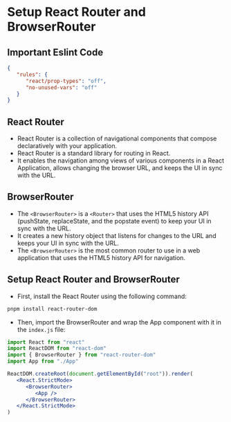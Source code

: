 # Setup React Router and BrowserRouter

## Important Eslint Code

```json
{
   "rules": {
      "react/prop-types": "off",
      "no-unused-vars": "off"
   }
}
```

## React Router

-  React Router is a collection of navigational components that compose declaratively with your application.
-  React Router is a standard library for routing in React.
-  It enables the navigation among views of various components in a React Application, allows changing the browser URL, and keeps the UI in sync with the URL.

## BrowserRouter

-  The `<BrowserRouter>` is a `<Router>` that uses the HTML5 history API (pushState, replaceState, and the popstate event) to keep your UI in sync with the URL.
-  It creates a new history object that listens for changes to the URL and keeps your UI in sync with the URL.
-  The `<BrowserRouter>` is the most common router to use in a web application that uses the HTML5 history API for navigation.

## Setup React Router and BrowserRouter

-  First, install the React Router using the following command:

```bash
pnpm install react-router-dom
```

-  Then, import the BrowserRouter and wrap the App component with it in the `index.js` file:

```jsx
import React from "react"
import ReactDOM from "react-dom"
import { BrowserRouter } from "react-router-dom"
import App from "./App"

ReactDOM.createRoot(document.getElementById("root")).render(
   <React.StrictMode>
      <BrowserRouter>
         <App />
      </BrowserRouter>
   </React.StrictMode>
)
```
